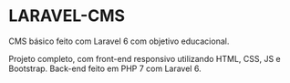 # LARAVEL-CMS

CMS básico feito com Laravel 6 com objetivo educacional.

Projeto completo, com front-end responsivo utilizando HTML, CSS, JS e Bootstrap. Back-end feito em PHP 7 com Laravel 6.
